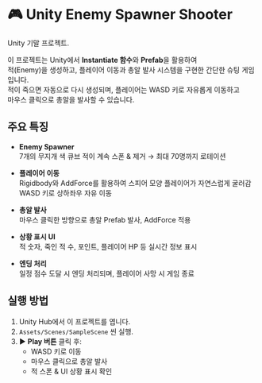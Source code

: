 # 🎮 Unity Enemy Spawner Shooter

Unity 기말 프로젝트.

이 프로젝트는 Unity에서 **Instantiate 함수**와 **Prefab**을 활용하여  
적(Enemy)을 생성하고, 플레이어 이동과 총알 발사 시스템을 구현한 간단한 슈팅 게임입니다.  
적이 죽으면 자동으로 다시 생성되며, 플레이어는 WASD 키로 자유롭게 이동하고  
마우스 클릭으로 총알을 발사할 수 있습니다.



## 주요 특징

- **Enemy Spawner**  
  7개의 무지개 색 큐브 적이 계속 스폰 & 제거 → 최대 70명까지 로테이션

- **플레이어 이동**  
  Rigidbody와 AddForce를 활용하여 스피어 모양 플레이어가 자연스럽게 굴러감  
  WASD 키로 상하좌우 자유 이동

- **총알 발사**  
  마우스 클릭한 방향으로 총알 Prefab 발사, AddForce 적용

- **상황 표시 UI**  
  적 숫자, 죽인 적 수, 포인트, 플레이어 HP 등 실시간 정보 표시

- **엔딩 처리**  
  일정 점수 도달 시 엔딩 처리되며, 플레이어 사망 시 게임 종료



## 실행 방법

1. Unity Hub에서 이 프로젝트를 엽니다.
2. `Assets/Scenes/SampleScene` 씬 실행.
3. ▶️ **Play 버튼** 클릭 후:
   - WASD 키로 이동
   - 마우스 클릭으로 총알 발사
   - 적 스폰 & UI 상황 표시 확인


